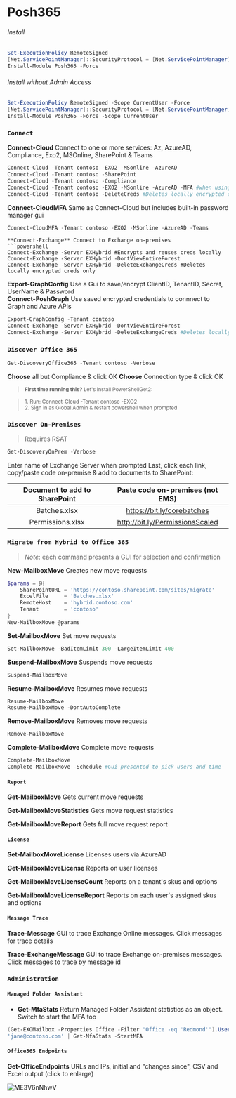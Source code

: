 
# Posh365

###### Install
```powershell
Set-ExecutionPolicy RemoteSigned
[Net.ServicePointManager]::SecurityProtocol = [Net.ServicePointManager]::SecurityProtocol -bor [Net.SecurityProtocolType]::Tls12
Install-Module Posh365 -Force
```

###### Install without Admin Access
```powershell
Set-ExecutionPolicy RemoteSigned -Scope CurrentUser -Force
[Net.ServicePointManager]::SecurityProtocol = [Net.ServicePointManager]::SecurityProtocol -bor [Net.SecurityProtocolType]::Tls12
Install-Module Posh365 -Force -Scope CurrentUser
```
### `Connect`

**Connect-Cloud** Connect to one or more services: Az, AzureAD, Compliance, Exo2, MSOnline, SharePoint & Teams

```powershell
Connect-Cloud -Tenant contoso -EXO2 -MSonline -AzureAD
Connect-Cloud -Tenant contoso -SharePoint
Connect-Cloud -Tenant contoso -Compliance
Connect-Cloud -Tenant contoso -EXO2 -MSonline -AzureAD -MFA #when using MFA
Connect-Cloud -Tenant contoso -DeleteCreds #Deletes locally encrypted creds only
```

**Connect-CloudMFA** Same as Connect-Cloud but includes built-in password manager gui

```powershell
Connect-CloudMFA -Tenant contoso -EXO2 -MSonline -AzureAD -Teams
```
```
**Connect-Exchange** Connect to Exchange on-premises
```powershell
Connect-Exchange -Server EXHybrid #Encrypts and reuses creds locally
Connect-Exchange -Server EXHybrid -DontViewEntireForest
Connect-Exchange -Server EXHybrid -DeleteExchangeCreds #Deletes locally encrypted creds only
```
**Export-GraphConfig** Use a Gui to save/encrypt ClientID, TenantID, Secret, UserName & Password  
**Connect-PoshGraph** Use saved encrypted credentials to connnect to Graph and Azure APIs
```powershell
Export-GraphConfig -Tenant contoso 
Connect-Exchange -Server EXHybrid -DontViewEntireForest
Connect-Exchange -Server EXHybrid -DeleteExchangeCreds #Deletes locally encrypted creds only
```

### `Discover Office 365`
```powershell
Get-DiscoveryOffice365 -Tenant contoso -Verbose
```
**Choose** all but Compliance & click OK
**Choose** Connection type & click OK

><sub>**First time running this?** Let's install PowerShellGet2:</sub>  

><sub>1. Run: Connect-Cloud -Tenant contoso -EXO2</sub>  
><sub>2. Sign in as Global Admin & restart powershell when prompted</sub>

### `Discover On-Premises`
> Requires RSAT
```powershell
Get-DiscoveryOnPrem -Verbose
```
Enter name of Exchange Server when prompted
Last, click each link, copy/paste code on-premise & add to documents to SharePoint:

| Document to add to SharePoint | Paste code on-premises (not EMS) |
| :---------------------------: | :------------------------------: |
| Batches.xlsx | https://bit.ly/corebatches |
| Permissions.xlsx | http://bit.ly/PermissionsScaled |


### `Migrate from Hybrid to Office 365`
> *Note*: each command presents a GUI for selection and confirmation

**New-MailboxMove** Creates new move requests
```powershell
$params = @{
    SharePointURL = 'https://contoso.sharepoint.com/sites/migrate'
    ExcelFile     = 'Batches.xlsx'
    RemoteHost    = 'hybrid.contoso.com'
    Tenant        = 'contoso'
}
New-MailboxMove @params
```

**Set-MailboxMove** Set move requests

```powershell
Set-MailboxMove -BadItemLimit 300 -LargeItemLimit 400
```

**Suspend-MailboxMove** Suspends move requests

```powershell
Suspend-MailboxMove
```
**Resume-MailboxMove** Resumes move requests
```powershell
Resume-MailboxMove
Resume-MailboxMove -DontAutoComplete
```

**Remove-MailboxMove** Removes move requests
```powershell
Remove-MailboxMove
```
**Complete-MailboxMove** Complete move requests
```powershell
Complete-MailboxMove
Complete-MailboxMove -Schedule #Gui presented to pick users and time
```

#### `Report`
**Get-MailboxMove** Gets current move requests

**Get-MailboxMoveStatistics** Gets move request statistics

**Get-MailboxMoveReport** Gets full move request report

#### `License`

**Set-MailboxMoveLicense** Licenses users via AzureAD

**Get-MailboxMoveLicense** Reports on user licenses

**Get-MailboxMoveLicenseCount** Reports on a tenant's skus and options

**Get-MailboxMoveLicenseReport** Reports on each user's assigned skus and options



#### `Message Trace`

**Trace-Message** GUI to trace Exchange Online messages. Click messages for trace details

**Trace-ExchangeMessage** GUI to trace Exchange on-premises messages. Click messages to trace by message id
### `Administration`

#### `Managed Folder Assistant`
* **Get-MfaStats** Return Managed Folder Assistant statistics as an object. Switch to start the MFA too
```powershell
(Get-EXOMailbox -Properties Office -Filter "Office -eq 'Redmond'").UserPrincipalName | Get-MfaStats
'jane@contoso.com' | Get-MfaStats -StartMFA
```

#### `Office365 Endpoints`
**Get-OfficeEndpoints** URLs and IPs, initial and "changes since", CSV and Excel output (click to enlarge)

![ME3V6nNhwV](https://user-images.githubusercontent.com/28877715/71635906-fcb6a980-2bf6-11ea-927e-03c9bda8f2a4.gif)
